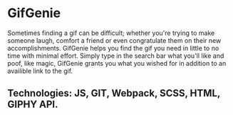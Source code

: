 # GifGenie
Sometimes finding a gif can be difficult; whether you're trying to make someone laugh, comfort a friend or even congratulate them on their new accomplishments. GifGenie helps you find the gif you need in little to no time with minimal effort. Simply type in the search bar what you'll like and poof, like magic, GifGenie grants you what you wished for in addition to an availible link to the gif.

## Technologies: JS, GIT, Webpack, SCSS, HTML, GIPHY API.